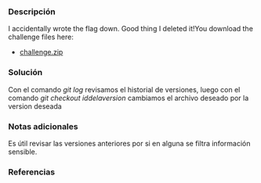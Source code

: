 
### Descripción 
I accidentally wrote the flag down. Good thing I deleted it!You download the challenge files here:

- [challenge.zip](https://artifacts.picoctf.net/c_titan/138/challenge.zip)
### Solución
Con el comando *git log* revisamos el historial de versiones, luego con el comando *git checkout iddelaversion* cambiamos el archivo deseado por la version deseada 




### Notas adicionales
Es útil revisar las versiones anteriores por si en alguna se filtra información sensible.
### Referencias 

